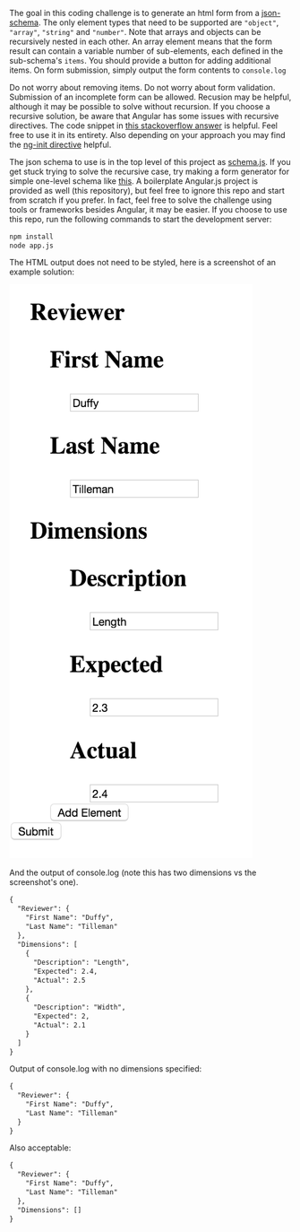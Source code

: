 The goal in this coding challenge is to generate an html form from a
[json-schema](http://json-schema.org/). The only element types that need to be supported are
`"object"`, `"array"`, `"string"` and `"number"`. Note that arrays and objects can be recursively
nested in each other. An array element means that the form result can contain
a variable number of sub-elements, each defined in the sub-schema's `items`. You should provide a
button for adding additional items. On form submission, simply output the form contents to
`console.log`

Do not worry about removing items. Do not worry about form validation. Submission of an incomplete
form can be allowed. Recusion may be helpful, although it may be possible to solve without
recursion. If you choose a recursive solution, be aware that Angular has some issues with recursive
directives. The code snippet in [this stackoverflow answer](http://stackoverflow.com/a/18609594) is
helpful. Feel free to use it in its entirety. Also depending on your approach you may find the
[ng-init directive](https://docs.angularjs.org/api/ng/directive/ngInit) helpful.

The json schema to use is in the top level of this project
as [schema.js](schema.js). If you get stuck trying to solve the recursive case, try making a form
generator for simple one-level schema like [this](simple-schema.js). A boilerplate Angular.js
project is provided as well (this repository), but feel free to ignore this repo and start from
scratch if you prefer. In fact, feel free to solve the challenge using tools or frameworks besides
Angular, it may be easier. If you choose to use this repo, run the following commands to start the
development server:

    npm install
    node app.js

The HTML output does not need to be styled, here is a screenshot of an example solution:

![](solution.png)

And the output of console.log (note this has two dimensions vs the screenshot's one).

    {
      "Reviewer": {
        "First Name": "Duffy",
        "Last Name": "Tilleman"
      },
      "Dimensions": [
        {
          "Description": "Length",
          "Expected": 2.4,
          "Actual": 2.5
        },
        {
          "Description": "Width",
          "Expected": 2,
          "Actual": 2.1
        }
      ]
    }


Output of console.log with no dimensions specified:

    {
      "Reviewer": {
        "First Name": "Duffy",
        "Last Name": "Tilleman"
      }
    }

Also acceptable:

    {
      "Reviewer": {
        "First Name": "Duffy",
        "Last Name": "Tilleman"
      },
      "Dimensions": []
    }
